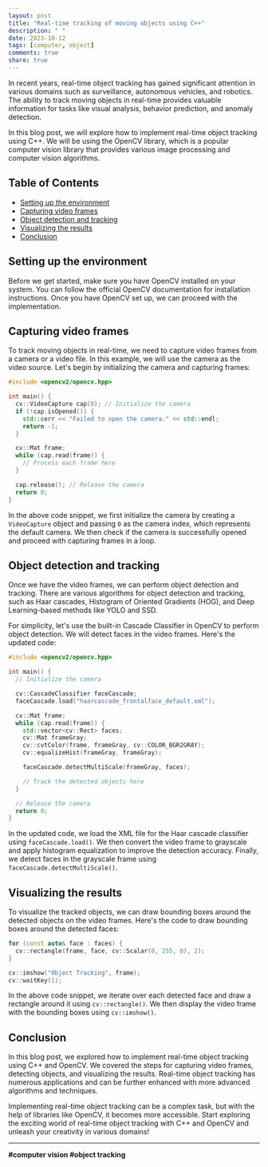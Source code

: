 ```yaml
---
layout: post
title: "Real-time tracking of moving objects using C++"
description: " "
date: 2023-10-12
tags: [computer, object]
comments: true
share: true
---
```


In recent years, real-time object tracking has gained significant attention in various domains such as surveillance, autonomous vehicles, and robotics. The ability to track moving objects in real-time provides valuable information for tasks like visual analysis, behavior prediction, and anomaly detection.

In this blog post, we will explore how to implement real-time object tracking using C++. We will be using the OpenCV library, which is a popular computer vision library that provides various image processing and computer vision algorithms.

## Table of Contents
- [Setting up the environment](#setting-up-the-environment)
- [Capturing video frames](#capturing-video-frames)
- [Object detection and tracking](#object-detection-and-tracking)
- [Visualizing the results](#visualizing-the-results)
- [Conclusion](#conclusion)

## Setting up the environment

Before we get started, make sure you have OpenCV installed on your system. You can follow the official OpenCV documentation for installation instructions. Once you have OpenCV set up, we can proceed with the implementation.

## Capturing video frames

To track moving objects in real-time, we need to capture video frames from a camera or a video file. In this example, we will use the camera as the video source. Let's begin by initializing the camera and capturing frames:

```cpp
#include <opencv2/opencv.hpp>

int main() {
  cv::VideoCapture cap(0); // Initialize the camera
  if (!cap.isOpened()) {
    std::cerr << "Failed to open the camera." << std::endl;
    return -1;
  }

  cv::Mat frame;
  while (cap.read(frame)) {
    // Process each frame here
  }

  cap.release(); // Release the camera
  return 0;
}
```

In the above code snippet, we first initialize the camera by creating a `VideoCapture` object and passing `0` as the camera index, which represents the default camera. We then check if the camera is successfully opened and proceed with capturing frames in a loop.

## Object detection and tracking

Once we have the video frames, we can perform object detection and tracking. There are various algorithms for object detection and tracking, such as Haar cascades, Histogram of Oriented Gradients (HOG), and Deep Learning-based methods like YOLO and SSD.

For simplicity, let's use the built-in Cascade Classifier in OpenCV to perform object detection. We will detect faces in the video frames. Here's the updated code:

```cpp
#include <opencv2/opencv.hpp>

int main() {
  // Initialize the camera

  cv::CascadeClassifier faceCascade;
  faceCascade.load("haarcascade_frontalface_default.xml");

  cv::Mat frame;
  while (cap.read(frame)) {
    std::vector<cv::Rect> faces;
    cv::Mat frameGray;
    cv::cvtColor(frame, frameGray, cv::COLOR_BGR2GRAY);
    cv::equalizeHist(frameGray, frameGray);

    faceCascade.detectMultiScale(frameGray, faces);

    // Track the detected objects here
  }

  // Release the camera
  return 0;
}
```

In the updated code, we load the XML file for the Haar cascade classifier using `faceCascade.load()`. We then convert the video frame to grayscale and apply histogram equalization to improve the detection accuracy. Finally, we detect faces in the grayscale frame using `faceCascade.detectMultiScale()`.

## Visualizing the results

To visualize the tracked objects, we can draw bounding boxes around the detected objects on the video frames. Here's the code to draw bounding boxes around the detected faces:

```cpp
for (const auto& face : faces) {
  cv::rectangle(frame, face, cv::Scalar(0, 255, 0), 2);
}

cv::imshow("Object Tracking", frame);
cv::waitKey(1);
```

In the above code snippet, we iterate over each detected face and draw a rectangle around it using `cv::rectangle()`. We then display the video frame with the bounding boxes using `cv::imshow()`.

## Conclusion

In this blog post, we explored how to implement real-time object tracking using C++ and OpenCV. We covered the steps for capturing video frames, detecting objects, and visualizing the results. Real-time object tracking has numerous applications and can be further enhanced with more advanced algorithms and techniques.

Implementing real-time object tracking can be a complex task, but with the help of libraries like OpenCV, it becomes more accessible. Start exploring the exciting world of real-time object tracking with C++ and OpenCV and unleash your creativity in various domains!

---

**#computer vision #object tracking**